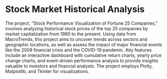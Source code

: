 # Stock Market Historical Analysis
The project, "Stock Performance Visualization of Fortune 25 Companies," involves analyzing historical stock prices of the top 25 companies by market capitalization from 1980 to the present. Using data from MacroTrends, this project aims to uncover trends across sectors and geographic locations, as well as assess the impact of major financial events like the 2008 financial crisis and the COVID-19 pandemic. Key features include an interactive dashboard with cumulative return charts, yearly price change charts, and event-driven performance analysis to provide insights valuable to investors and financial analysts. The project employs Plotly, Matplotlib, and Tkinter for visualizations.
